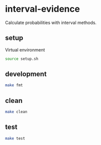 # interval-evidence
Calculate probabilities with interval methods.

## setup

Virtual environment

```bash
source setup.sh

```


## development


```bash
make fmt

```


## clean

```bash
make clean

```


## test

```bash
make test

```

